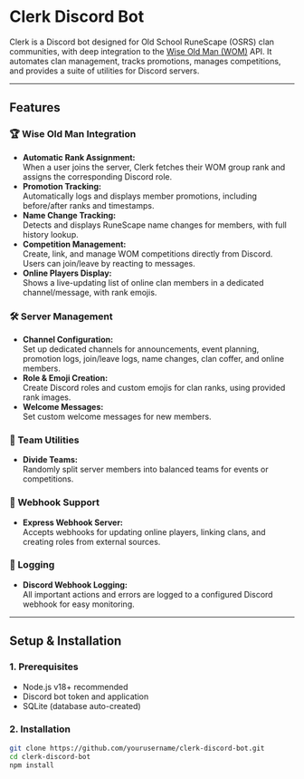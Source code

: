 # Clerk Discord Bot

Clerk is a Discord bot designed for Old School RuneScape (OSRS) clan communities, with deep integration to the [Wise Old Man (WOM)](https://wiseoldman.net/) API. It automates clan management, tracks promotions, manages competitions, and provides a suite of utilities for Discord servers.

---

## Features

### 🏆 Wise Old Man Integration

- **Automatic Rank Assignment:**  
  When a user joins the server, Clerk fetches their WOM group rank and assigns the corresponding Discord role.
- **Promotion Tracking:**  
  Automatically logs and displays member promotions, including before/after ranks and timestamps.
- **Name Change Tracking:**  
  Detects and displays RuneScape name changes for members, with full history lookup.
- **Competition Management:**  
  Create, link, and manage WOM competitions directly from Discord. Users can join/leave by reacting to messages.
- **Online Players Display:**  
  Shows a live-updating list of online clan members in a dedicated channel/message, with rank emojis.

### 🛠️ Server Management

- **Channel Configuration:**  
  Set up dedicated channels for announcements, event planning, promotion logs, join/leave logs, name changes, clan coffer, and online members.
- **Role & Emoji Creation:**  
  Create Discord roles and custom emojis for clan ranks, using provided rank images.
- **Welcome Messages:**  
  Set custom welcome messages for new members.

### 👥 Team Utilities

- **Divide Teams:**  
  Randomly split server members into balanced teams for events or competitions.

### 🔗 Webhook Support

- **Express Webhook Server:**  
  Accepts webhooks for updating online players, linking clans, and creating roles from external sources.

### 📝 Logging

- **Discord Webhook Logging:**  
  All important actions and errors are logged to a configured Discord webhook for easy monitoring.

---

## Setup & Installation

### 1. Prerequisites

- Node.js v18+ recommended
- Discord bot token and application
- SQLite (database auto-created)

### 2. Installation

```sh
git clone https://github.com/yourusername/clerk-discord-bot.git
cd clerk-discord-bot
npm install